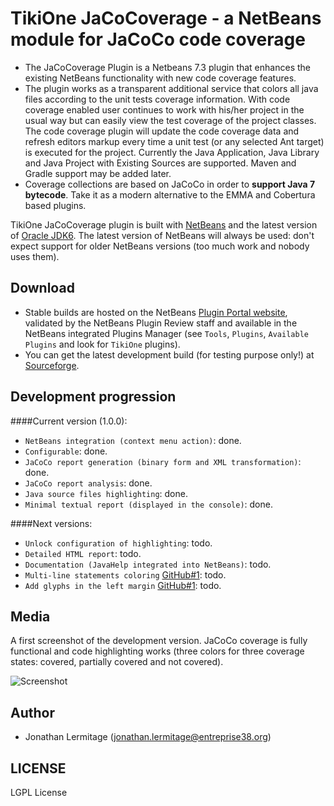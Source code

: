 # TikiOne JaCoCoverage - a NetBeans module for JaCoCo code coverage

* The JaCoCoverage Plugin is a Netbeans 7.3 plugin that enhances the existing NetBeans functionality with new code coverage features.<br>
* The plugin works as a transparent additional service that colors all java files according to the unit tests coverage information. With code coverage enabled user continues to work with his/her project in the usual way but can easily view the test coverage of the project classes.<br>The code coverage plugin will update the code coverage data and refresh editors markup every time a unit test (or any selected Ant target) is executed for the project. Currently the Java Application, Java Library and Java Project with Existing Sources are supported. Maven and Gradle support may be added later.
* Coverage collections are based on JaCoCo in order to **support Java 7 bytecode**. Take it as a modern alternative to the EMMA and Cobertura based plugins.

TikiOne JaCoCoverage plugin is built with [NetBeans](http://netbeans.org) and the latest version of [Oracle JDK6](http://www.oracle.com/technetwork/java/javase/downloads/index.html). The latest version of NetBeans will always be used: don't expect support for older NetBeans versions (too much work and nobody uses them).

## Download

* Stable builds are hosted on the NetBeans [Plugin Portal website](http://plugins.netbeans.org/plugin/48570/tikione-jacocoverage), validated by the NetBeans Plugin Review staff and available in the NetBeans integrated Plugins Manager (see ``Tools``, ``Plugins``, ``Available Plugins`` and look for ``TikiOne`` plugins).
* You can get the latest development build (for testing purpose only!) at [Sourceforge](https://sourceforge.net/projects/nbjacoco/files/latest_dev_build/).

## Development progression

####Current version (1.0.0):

* ``NetBeans integration (context menu action)``: done.
* ``Configurable``: done.
* ``JaCoCo report generation (binary form and XML transformation)``: done.
* ``JaCoCo report analysis``: done.
* ``Java source files highlighting``: done.
* ``Minimal textual report (displayed in the console)``: done.

####Next versions:

* ``Unlock configuration of highlighting``: todo.
* ``Detailed HTML report``: todo.
* ``Documentation (JavaHelp integrated into NetBeans)``: todo.
* ``Multi-line statements coloring`` [GitHub#1](https://github.com/jonathanlermitage/tikione-jacocoverage/issues/1): todo.
* ``Add glyphs in the left margin`` [GitHub#1](https://github.com/jonathanlermitage/tikione-jacocoverage/issues/1): todo.

## Media

A first screenshot of the development version. JaCoCo coverage is fully functional and code highlighting works (three colors for three coverage states: covered, partially covered and not covered).

![Screenshot](http://netbeanscolors.org/files/jacococoverage_2.png)

## Author
* Jonathan Lermitage (<jonathan.lermitage@entreprise38.org>)

## LICENSE

LGPL License